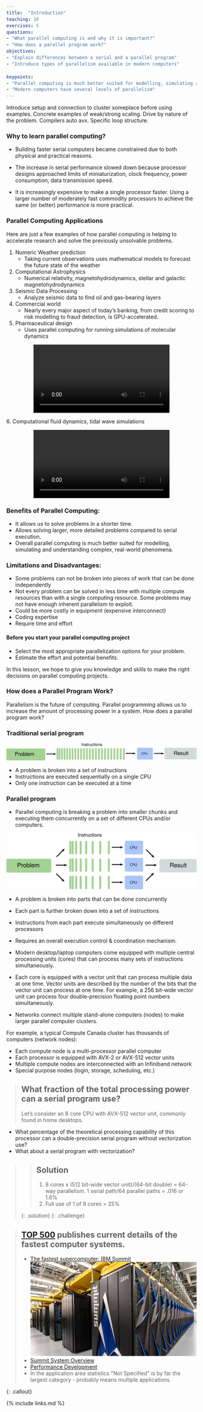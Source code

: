 ```yaml
---
title:  "Introduction"
teaching: 10
exercises: 5
questions:
- "What parallel computing is and why it is important?"
- "How does a parallel program work?"
objectives:
- "Explain differences between a serial and a parallel program"
- "Introduce types of parallelism available in modern computers"

keypoints:
- "Parallel computing is much better suited for modelling, simulating and understanding complex, real-world phenomena."
- "Modern computers have several levels of parallelism"
---
```


Introduce setup and connection to cluster someplace before using examples.
Concrete examples of weak/strong scaling.
Drive by nature of the problem.
Compilers auto avx. Specific loop structure.

### Why to learn parallel computing?
- Building faster serial computers became constrained due to both physical and practical reasons.

- The increase in serial performance slowed down because processor designs approached limits of miniaturization, clock frequency, power consumption, data transmission speed.

- It is increasingly expensive to make a single processor faster. Using a larger number of moderately fast commodity processors to achieve the same (or better) performance is more practical.


### Parallel Computing Applications

Here are just a few examples of how parallel computing is helping to accelerate research and solve the previously unsolvable problems.

1. Numeric Weather prediction
    - Taking current observations uses mathematical models  to forecast the future state of the weather
2. Computational Astrophysics
    -  Numerical relativity, magnetohydrodynamics, stellar and galactic magnetohydrodynamics
3. Seismic Data Processing
    - Analyze seismic data to find oil and gas-bearing layers
4. Commercial world
    - Nearly every major aspect of today’s banking, from credit scoring to risk modelling to fraud detection, is GPU-accelerated.
5. Pharmaceutical design
    - Uses parallel computing for running simulations of molecular dynamics

<figure class="video_container">
  <video width="360" controls="true" autoplay loop style="display:block; margin:0 auto;" allowfullscreen="true">
    <source src="../fig/calmodulin.mp4" type="video/mp4">
  </video>
</figure>
6. Computational fluid dynamics, tidal wave simulations

<figure class="video_container">
  <video width="360" controls="true" autoplay loop style="display:block; margin:0 auto;" allowfullscreen="true">
    <source src="../fig/Grand_Passage_curl_int4_PTSx2.mp4" type="video/mp4">
  </video>
</figure>

### Benefits of Parallel Computing:
 - It allows us to solve problems in a shorter time.
 - Allows solving larger, more detailed problems compared to serial execution.
 - Overall parallel computing is much better suited for modelling, simulating and understanding complex, real-world phenomena.

### Limitations and Disadvantages:

- Some problems can not be broken into pieces of work that can be done independently
- Not every problem can be solved in less time with multiple compute resources than with a single computing resource. Some problems may not have enough inherent parallelism to exploit.
- Could be more costly in equipment (expensive interconnect)
- Coding expertise
- Require time and effort

#### Before you start your parallel computing project

- Select the most appropriate parallelization options for your problem.
- Estimate the effort and potential benefits.

In this lesson, we hope to give you knowledge and skills to make the right decisions on parallel computing projects.

### How does a Parallel Program Work?

 Parallelism is the future of computing. Parallel programming allows us to increase the amount of processing power in a system. How does a parallel program work?


### Traditional serial program
![](../fig/Serial_program.svg)

- A problem is broken into a set of instructions
- Instructions are executed sequentially on a single CPU
- Only one instruction can be executed at a time

###  Parallel program

- Parallel computing is breaking a problem into smaller chunks and executing them concurrently on a set of different CPUs and/or computers.

![](../fig/Parallel_program.svg)

- A problem is broken into parts that can be done concurrently
- Each part is further broken down into a set of instructions
- Instructions from each part execute simultaneously on different processors
- Requires an overall execution control & coordination mechanism.

- Modern desktop/laptop computers come equipped with multiple central processing units (cores) that can process many sets of instructions simultaneously.

- Each core is equipped with a vector unit that can process multiple data at one time. Vector units are described by the number of the bits that the vector unit can process at one time. For example, a 256 bit-wide vector unit can process four double-precision floating point numbers simultaneously.

- Networks connect multiple stand-alone computers (nodes) to make larger parallel computer clusters.

For example, a typical Compute Canada cluster has thousands of computers (network nodes):
- Each compute node is a multi-processor parallel computer
- Each processor is equipped with AVX-2 or AVX-512 vector units
- Multiple compute nodes are interconnected with an Infiniband network
- Special purpose nodes (login, storage, scheduling, etc.)

> ## What fraction of the total processing power can a serial program use?
> Let’s consider an 8 core CPU with AVX-512 vector unit, commonly found in home desktops.
- What percentage of the theoretical processing capability of this processor can a double-precision serial program without vectorization use?
- What about a serial program with vectorization?
>
>>## Solution
>> 1. 8 cores x (512 bit-wide vector unit)/(64-bit double) = 64-way parallelism. 1 serial path/64 parallel paths = .016 or 1.6%
>> 2. Full use of 1 of 8 cores = 25%
>>
> {: .solution}
{: .challenge}

> ## [TOP 500](https://www.top500.org) publishes current details of the fastest computer systems.
> - [The fastest supercomputer: IBM Summit](https://www.top500.org/system/179397)
> ![](../fig/IBM_Summit.jpg)
> - [Summit System Overview](https://www.olcf.ornl.gov/wp-content/uploads/2019/05/Summit_System_Overview_20190520.pdf)
> - [Performance Development](https://www.top500.org/statistics/perfdevel)
> - In the application area statistics "Not Specified" is by far the largest category - probably means multiple applications.
>
{: .callout}


{% include links.md %}
